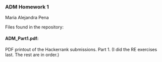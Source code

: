 ### ADM Homework 1
Maria Alejandra Pena

Files found in the repository:
#### ADM_Part1.pdf:
PDF printout of the Hackerrank submissions. Part 1.
(I did the RE exercises last. The rest are in order.)

